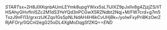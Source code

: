 $START$sx+2H8JlXKqnbAUmLEYmk8upgYWxx5sL7lJIXZ9pJxIIv8g4ZjzjZS/ilTHSAhyGHvfInISZc2M1dS3YeYQd3nPCGwX5RZNdbt2Nqj+M/FW7crd+g7m5TxzJ9nFl13/grxrzIJKZqo1GsSpNLNdAH4H6kCvUHjBk+/yoIwFxyPri8KzOerZRjAFOry/0QCnl2egG25oDL4XgMoDqgSfZKQ==$END$